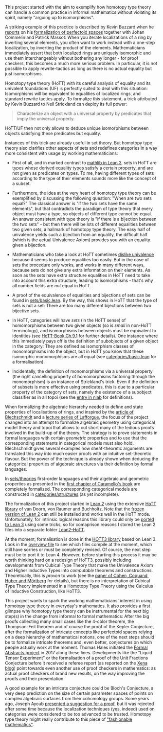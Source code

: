 
This project started with the aim to exemplify how homotopy type theory can handle a common practice in informal mathematics without violating its spirit, namely "arguing up to isomorphisms".

A striking example of this practice is described by Kevin Buzzard when he [reports](https://www.icms.org.uk/downloads/bigproof/Buzzard.pdf) on his [formalization of perfectoid spaces](https://leanprover-community.github.io/lean-perfectoid-spaces/) together with Johan Commelin and Patrick Massot: When you iterate localizations of a ring by inverting several elements, you often want to work instead with a one-step localization, by inverting the product of the elements. Mathematicians immediately assert that both localized rings are uniquely isomorphic and use them interchangeably without bothering any longer - for proof checkers, this becomes a much more serious problem. In particular, it is not possible to apply rewrite-tactics as long as there is no actual equality but just isomorphisms. 

Homotopy type theory (HoTT) with its careful analysis of equality and its univalent foundations (UF) is perfectly suited to deal with this situation: Isomorphisms will be equivalent to equalities of localized rings, and standard rewrite tactics apply. To formalize this statement, a trick attributed by Kevin Buzzard to Neil Strickland can deploy its full power: 
> Characterize an object with a universal property by predicates that imply the universal property.

HoTT/UF then not only allows to deduce unique isomorphisms between objects satisfying these predicates but equality.

Instances of this trick are already useful in set theory. But homotopy type theory also clarifies other aspects of sets and redefines categories in a way more consistent with usage by working mathematicians: 
* First of all, and in marked contrast to [mathlib in Lean 3](https://leanprover-community.github.io/mathlib-overview.html), sets in HoTT are types whose derived equality types satisfy a certain property, and are not given as predicates on types. To me, having different types of sets according to the type of their elements sounds more like the concept of a subset. 

* Furthermore, the idea at the very heart of homotopy type theory can be exemplified by discussing the following question: "When are two sets equal?" The classical answer is "if the two sets have the same elements", but that contradicts the paradigm of type theory that every object must have a type, so objects of different type cannot be equal. An answer consistent with type theory is "if there is a bijection between the two sets" - but then there will be lots of different equalities between two given sets, a hallmark of homotopy type theory. The easy half of univalence yields such a bijection from an equality, the difficult half (which is the actual Univalence Axiom) provides you with an equality given a bijection.

* Mathematicians who take a look at HoTT sometimes [dislike univalence](https://xenaproject.wordpress.com/2020/02/09/where-is-the-fashionable-mathematics/) because it seems to produce equalities too easily. But in the case of sets the procedure only works, and works in many different ways, because sets do not give any extra information on their elements. As soon as the sets have extra structure equalities in HoTT need to take into account this extra structure, leading to isomorphisms - that's why all number fields are *not* equal in HoTT.

* A proof of the equivalence of equalities and bijections of sets can be found in [sets/basic.lean](https://github.com/theckl/HoTT-Case-Study/blob/master/src/sets/basic.lean). By the way, this shows in HoTT that the type of sets is not a set: There are too many different bijections between two bijective sets.  

* In HoTT, categories will have *sets* (in the HoTT sense) of homomorphisms between two given objects (so is *small* in non-HoTT terminology), and isomorphisms between objects must be equivalent to identities (see [HoTT-Book,Ch.9.1](https://hott.github.io/book/hott-online-1355-g95ed534.pdf) for further details). One instance where this immediately pays off is the definition of subobjects of a given object in the category: They are defined as isomorphism classes of monomorphisms into the object, but in HoTT you know that these isomorphic monomorphisms are all equal (see [categories/basic.lean](https://github.com/theckl/HoTT-Case-Study/blob/master/src/categories/basic.lean) for a formalisation). 

* Incidentally, the definition of monomorphisms via a universal property (the right cancelling property of homomorphisms factoring through the monomorphism) is an instance of Strickland's trick. Even if the definition of subsets is more effective using predicates, this is due to a particular property of the category of sets, namely the existence of a subobject classifier as in all topoi (see the [entry in nlab](https://ncatlab.org/nlab/show/subobject+classifier) for definitions). 

When formalizing the algebraic hierarchy needed to define and state properties of localisations of rings, and inspired by the [article of Blechschmidt](https://arxiv.org/abs/2111.03685) and a [lecture series of Lafforgue](https://warwick.ac.uk/fac/sci/maths/research/events/events2021-22/toposesasbridges/), the focus of the project changed into an attempt to formalize algebraic geometry using categorical model theory and topoi that allows to cut short many of the tedious proofs involved in the build-up of the theory. The strategy is to prove statements in formal languages with certain *geometric* properties and to use that the corresponding statements in categorical models must also hold. Blechschmidt gives several examples how sheaf-theoretic arguments are translated this way into much easier proofs with an intuitive set-theoretic flavour. But the power of the technique is already shown when deducing the categorical properties of algebraic structures via their definition by formal languages. 

In [sets/theories](https://github.com/theckl/HoTT-Case-Study/blob/master/src/sets/theories.lean) first-order languages and their algebraic and geometric properties as presented in the [first chapter of Caramello's book](https://doi.org/10.1093/oso/9780198758914.003.0003) are completely formalized. The corresponding categorical models are constructed in [categories/structures](https://github.com/theckl/HoTT-Case-Study/blob/master/src/categories/structures.lean) (as yet incomplete).

The formalization of this project started in [Lean 2](https://github.com/leanprover/lean2) using the extensive [HoTT library](https://github.com/leanprover/lean2/blob/master/hott/hott.md) of van Doorn, von Raumer and Buchholtz. Note that the [frozen version of Lean 2](https://github.com/leanprover/lean2) can still be installed and works well in the HoTT mode. Unfortunately, for intrinsic logical reasons this library could only be [ported to Lean 3](https://github.com/gebner/hott3) using some tricks, so for comaprison reasons I stored the Lean 2 files into a separate folder [Lean2-HoTT](https://github.com/theckl/HoTT-Case-Study/blob/master/Lean2-HoTT/).

At the moment, formalisation is done in the [HOTT3 library](https://github.com/gebner/hott3) based on Lean 3. Look in the [overview file](https://github.com/theckl/HoTT-Case-Study/blob/master/src/overview) to see which files compile at the moment, which still have sorries or must be completely revised. Of course, the next step must be to port it to Lean 4. However, before starting this process it may be worth thinking hard on a redesign of HoTT3, possibly including developments from Cubical Type Theory that make the Univalence Axiom and Higher Inductive Types into *computable* theorems and constructions. Theoretically, this is *proven* to work (see the [paper of Cohen, Coquand, Huber and M&#x00F6;rtberg](https://drops.dagstuhl.de/opus/volltexte/2018/8475/pdf/LIPIcs-TYPES-2015-5.pdf) for details), but there is no interpretation of Cubical Type Theory implemented in a Homotopy Type Theory using the Calculus of Inductive Construction, like HoTT3. 

This project wants to spark the working mathematicians' interest in using homotopy type theory in everyday's mathematics. It also provides a first glimpse why homotopy type theory can be instrumental for the next big step(s) in the change from informal to formal mathematics: After the big proofs collecting many small cases like the 4-color theorem, the Thompson-Feit theorem and of course the proof of the Kepler Conjecture, after the formalization of intricate concepts like perfectoid spaces relying on a deep hierarchy of mathematical notions, one of the next steps should be to formalize intricate theorems and, even better, conjectures on which people actually work at the moment. Thomas Hales initiated the [Formal Abstracts project](https://formalabstracts.github.io/) in 2017 along these lines. Developments like the "Liquid Tensor Experiment" or the formalisation of a proof of the Unit Fractions Conjecture before it received a referee report (as reported on the [Xena blog](https://xenaproject.wordpress.com/2023/01/08/lean-2022-round-up/)) point towards even another use of proof checkers in mathematics: as actual proof checkers of brand new results, on the way improving the proofs and their presentation.

A good example for an intricate conjecture could be Bloch's Conjecture, a very deep prediction on the size of certain parameter spaces of points on complex algebraic surfaces from their cohomology groups. Some years ago, Joseph Ayoub [presented a suggestion for a proof](https://www.youtube.com/watch?v=DIZHXXIH25E), but it was rejected after some time because the localization techniques (yes, indeed) used on categories were considered to be too advanced to be trusted. Homotopy type theory might really contribute to this piece of ["fashionable mathematics"](https://xenaproject.wordpress.com/2020/02/09/where-is-the-fashionable-mathematics/).


